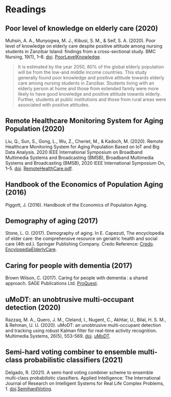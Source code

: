 # Readings

## Poor level of knowledge on elderly care (2020)

Muhsin, A. A., Munyogwa, M. J., Kibusi, S. M., & Seif, S. A. (2020). Poor level of knowledge on elderly care despite positive attitude among nursing students in Zanzibar Island: findings from a cross-sectional study. BMC Nursing, 19(1), 1–8. [doi](https://doi.org/10.1186/s12912-020-00488-w). [PoorLevelKnowledge](PoorLevelKnowledge.pdf).

> It is estimated by the year 2050, 80% of the global elderly population will be from the low-and middle income countries.
> This study generally found poor knowledge and positive attitude towards elderly care among nursing students in
Zanzibar. Students living with an elderly person at home and those from extended family were more likely to have
good knowledge and positive attitude towards elderly. Further, students at public institutions and those from
rural areas were associated with positive attitudes.

## Remote Healthcare Monitoring System for Aging Population (2020)

Liu, Q., Sun, S., Gong, L., Wu, Z., Cheriet, M., & Kadoch, M. (2020). Remote Healthcare Monitoring System for Aging Population Based on IoT and Big Data Analysis. 2020 IEEE International Symposium on Broadband Multimedia Systems and Broadcasting (BMSB), Broadband Multimedia Systems and Broadcasting (BMSB), 2020 IEEE International Symposium On, 1–5. [doi](https://doi.org/10.1109/BMSB49480.2020.9379817). [RemoteHealthCare.pdf](RemoteHealthCare.pdf).

## Handbook of the Economics of Population Aging (2016)

Piggott, J. (2016). Handbook of the Economics of Population Aging.

## Demography of aging (2017)

Stone, L. O. (2017). Demography of aging. In E. Capezuti, The encyclopedia of elder care: the comprehensive resource on geriatric health and social care (4th ed.). Springer Publishing Company. Credo Reference: [Credo](https://go.openathens.net/redirector/ncu.edu?url=https%3A%2F%2Fsearch.credoreference.com%2Fcontent%2Fentry%2Fspenelderc%2Fdemography_of_aging%2F0%3FinstitutionId%3D1633). [EncylopediaElderlyCare](EncylopediaElderlyCare.pdf).

## Caring for people with dementia (2017)

Brown Wilson, C. (2017). Caring for people with dementia : a shared approach. SAGE Publications Ltd. [ProQuest](https://ebookcentral.proquest.com/lib/ncent-ebooks/reader.action?docID=4864523).

## uMoDT: an unobtrusive multi-occupant detection (2020)

Razzaq, M. A., Quero, J. M., Cleland, I., Nugent, C., Akhtar, U., Bilal, H. S. M., & Rehman, U. U. (2020). uMoDT: an unobtrusive multi-occupant detection and tracking using robust Kalman filter for real-time activity recognition. Multimedia Systems, 26(5), 553-569. [doi](https://doi.org/10.1007/s00530-020-00664-7). [uMoDT](uMoDT.pdf).

## Semi-hard voting combiner to ensemble multi-class probabilistic classifiers (2021)

Delgado, R. (2021). A semi-hard voting combiner scheme to ensemble multi-class probabilistic classifiers. Applied Intelligence: The International Journal of Research on Intelligent Systems for Real Life Complex Problems, 1. [doi](https://doi.org/10.1007/s10489-021-02447-7).[SemihardVoting](SemihardVoting.pdf).
